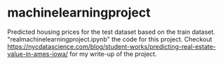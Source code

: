 # machinelearningproject
Predicted housing prices for the test dataset based on the train dataset. "realmachinelearningproject.ipynb" the code for this project.
Checkout https://nycdatascience.com/blog/student-works/predicting-real-estate-value-in-ames-iowa/ for my write-up of the project.
